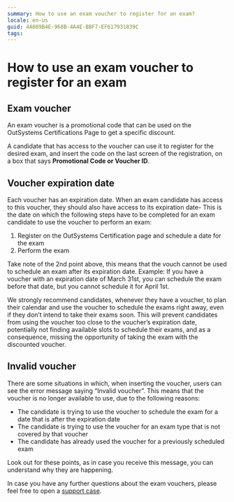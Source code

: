 ```yaml
---
summary: How to use an exam voucher to register for an exam?
locale: en-us
guid: 4A089B4E-968B-4A4E-BBF7-EF617931839C
tags: 
---
```


# How to use an exam voucher to register for an exam

## Exam voucher

An exam voucher is a promotional code that can be used on the OutSystems Certifications Page to get a specific discount.

A candidate that has access to the voucher can use it to register for the desired exam, and insert the code on the last screen of the registration, on a box that says **Promotional Code or Voucher ID**.

## Voucher expiration date

Each voucher has an expiration date. When an exam candidate has access to this voucher, they should also have access to its expiration date-
This is the date on which the following steps have to be completed for an exam candidate to use the voucher to perform an exam:

1. Register on the OutSystems Certification page and schedule a date for the exam
1. Perform the exam

Take note of the 2nd point above, this means that the vouch cannot be used to schedule an exam after its expiration date. Example: If you have a voucher with an expiration date of March 31st, you can schedule the exam before that date, but you cannot schedule it for April 1st.

We strongly recommend candidates, whenever they have a voucher, to plan their calendar and use the voucher to schedule the exams right away, even if they don’t intend to take their exams soon. This will prevent candidates from using the voucher too close to the voucher’s expiration date, potentially not finding available slots to schedule their exams, and as a consequence, missing the opportunity of taking the exam with the discounted voucher.

## Invalid voucher

There are some situations in which, when inserting the voucher, users can see the error message saying “Invalid voucher”. This means that the voucher is no longer available to use, due to the following reasons:
* The candidate is trying to use the voucher to schedule the exam for a date that is after the expiration date
* The candidate is trying to use the voucher for an exam type that is not covered by that voucher 
* The candidate has already used the voucher for a previously scheduled exam 

Look out for these points, as in case you receive this message, you can understand why they are happening.

In case you have any further questions about the exam vouchers, please feel free to open a [support case](https://www.outsystems.com/SPP_Ticket_UI/Question_Deflection).
